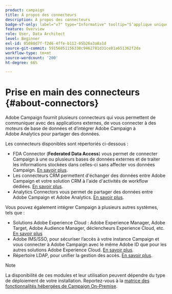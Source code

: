 ```yaml
---
product: campaign
title: À propos des connecteurs
description: À propos des connecteurs
badge-v7-only: label="v7" type="Informative" tooltip="S’applique uniquement à Campaign Classic v7"
feature: Overview
role: User, Data Architect
level: Beginner
exl-id: 05080d7f-f2d6-4ffe-b112-05b26a3a8a1d
source-git-commit: 59156851156338c9462781d31ce81a651362f2da
workflow-type: tm+mt
source-wordcount: '200'
ht-degree: 66%

---
```


# Prise en main des connecteurs {#about-connectors}



Adobe Campaign fournit plusieurs connecteurs qui vous permettent de communiquer avec des applications externes, de vous connecter à des moteurs de base de données et d’intégrer Adobe Campaign à Adobe Analytics pour partager des données.

Les connecteurs disponibles sont répertoriés ci-dessous :

* FDA Connector (**Federated Data Access**) vous permet de connecter Campaign à une ou plusieurs bases de données externes et de traiter les informations stockées dans celles-ci sans affecter vos données Campaign. [En savoir plus](../../installation/using/about-fda.md).
* Les connecteurs CRM permettent d&#39;échanger des données entre Adobe Campaign et votre solution CRM à l&#39;aide d&#39;activités de workflow dédiées. [En savoir plus](../../platform/using/crm-connectors.md).
* Analytics Connectors vous permet de partager des données entre Adobe Campaign et Adobe Analytics. [En savoir plus](../../platform/using/gs-aa.md).

Vous pouvez également intégrer Campaign à plusieurs autres systèmes, tels que :

* Solutions Adobe Experience Cloud : Adobe Experience Manager, Adobe Target, Adobe Audience Manager, déclencheurs Experience Cloud, etc. [En savoir plus](../../integrations/using/about-campaign-integrations.md)
* Adobe IMS/SSO, pour sécuriser l’accès à votre instance Campaign et vous connecter à Adobe Campaign avec le même Adobe ID que pour les autres solutions Adobe Experience Cloud. [En savoir plus](../../integrations/using/about-adobe-id.md).
* Répertoire LDAP, pour unifier la gestion des accès. [En savoir plus](../../installation/using/connecting-through-ldap.md).

>[!NOTE]
>
>La disponibilité de ces modules et leur utilisation peuvent dépendre du type de déploiement de votre installation. Reportez-vous à la [matrice des fonctionnalités hébergées de Campaign On-Premise](../../installation/using/capability-matrix.md).
